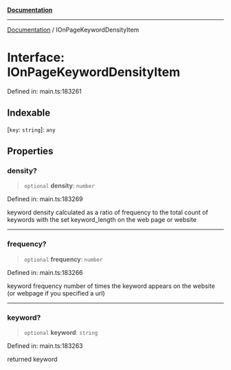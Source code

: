 [**Documentation**](../README.md)

***

[Documentation](../README.md) / IOnPageKeywordDensityItem

# Interface: IOnPageKeywordDensityItem

Defined in: main.ts:183261

## Indexable

\[`key`: `string`\]: `any`

## Properties

### density?

> `optional` **density**: `number`

Defined in: main.ts:183269

keyword density
calculated as a ratio of frequency to the total count of keywords with the set keyword_length on the web page or website

***

### frequency?

> `optional` **frequency**: `number`

Defined in: main.ts:183266

keyword frequency
number of times the keyword appears on the website (or webpage if you specified a url)

***

### keyword?

> `optional` **keyword**: `string`

Defined in: main.ts:183263

returned keyword
